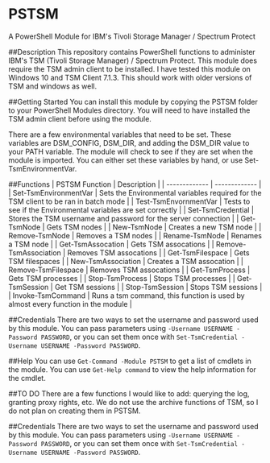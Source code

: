# PSTSM
A PowerShell Module for IBM's Tivoli Storage Manager / Spectrum Protect

##Description
This repository contains PowerShell functions to administer IBM's TSM (Tivoli Storage Manager) / Spectrum Protect. This module does require the TSM admin client to be installed. I have tested this module on Windows 10 and TSM Client 7.1.3. This should work with older versions of TSM and windows as well.

##Getting Started
You can install this module by copying the PSTSM folder to your PowerShell Modules directory. You will need to have installed the TSM admin client before using the module. 

There are a few environmental variables that need to be set. These variables are DSM_CONFIG, DSM_DIR, and adding the DSM_DIR value to your PATH variable. The module will check to see if they are set when the module is imported. You can either set these variables by hand, or use Set-TsmEnvironmentVar.

##Functions
|  PSTSM Function  |  Description  |
| ------------- | ------------- |
| Set-TsmEnvironmentVar | Sets the Environmental variables required for the TSM client to be ran in batch mode |
| Test-TsmEnvornmentVar | Tests to see if the Environmental variables are set correctly |
| Set-TsmCredential | Stores the TSM username and password for the server connection |
| Get-TsmNode | Gets TSM nodes |
| New-TsmNode | Creates a new TSM node |
| Remove-TsmNode | Removes a TSM nodes |
| Rename-TsmNode | Renames a TSM node |
| Get-TsmAssocation | Gets TSM assocations |
| Remove-TsmAssociation | Removes TSM assocations |
| Get-TsmFilespace | Gets TSM filespaces |
| New-TsmAssociation | Creates a TSM assocation |
| Remove-TsmFilespace | Removes TSM assocations |
| Get-TsmProcess | Gets TSM processes |
| Stop-TsmProcess | Stops TSM processes |
| Get-TsmSession | Get TSM sessions |
| Stop-TsmSession | Stops TSM sessions |
| Invoke-TsmCommand | Runs a tsm command, this function is used by almost every function in the module |


##Credentials
There are two ways to set the username and password used by this module. You can pass parameters using `-Username USERNAME -Password PASSWORD`, or you can set them once with `Set-TsmCredential -Username USERNAME -Password PASSWORD`.


##Help
You can use `Get-Command -Module PSTSM` to get a list of cmdlets in the module.
You can use `Get-Help command` to view the help information for the cmdlet.

##TO DO
There are a few functions I would like to add: querying the log, granting proxy rights, etc. We do not use the archive functions of TSM, so I do not plan on creating them in PSTSM.

##Credentials
There are two ways to set the username and password used by this module. You can pass parameters using `-Username USERNAME -Password PASSWORD`, or you can set them once with `Set-TsmCredential -Username USERNAME -Password PASSWORD`.

